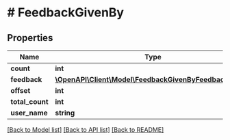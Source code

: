 # # FeedbackGivenBy

## Properties

Name | Type | Description | Notes
------------ | ------------- | ------------- | -------------
**count** | **int** |  |
**feedback** | [**\OpenAPI\Client\Model\FeedbackGivenByFeedbackInner[]**](FeedbackGivenByFeedbackInner.md) |  |
**offset** | **int** |  |
**total_count** | **int** |  |
**user_name** | **string** |  |

[[Back to Model list]](../../README.md#models) [[Back to API list]](../../README.md#endpoints) [[Back to README]](../../README.md)
